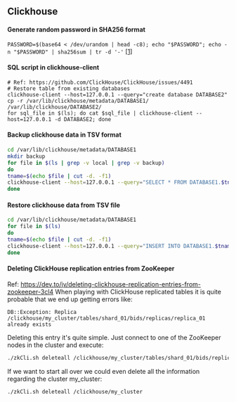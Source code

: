 ## Clickhouse

#### Generate random password in SHA256 format
```PASSWORD=$(base64 < /dev/urandom | head -c8); echo "$PASSWORD"; echo -n "$PASSWORD" | sha256sum | tr -d '-'``` [[1]](https://clickhouse.tech/docs/en/operations/settings/settings-users/)


#### SQL script in clickhouse-client
```
# Ref: https://github.com/ClickHouse/ClickHouse/issues/4491
# Restore table from existing databases
clickhouse-client --host=127.0.0.1 --query="create database DATABASE2"
cp -r /var/lib/clickhouse/metadata/DATABASE1/ /var/lib/clickhouse/DATABASE2/
for sql_file in $(ls); do cat $sql_file | clickhouse-client --host=127.0.0.1 -d DATABASE2; done
```
#### Backup clickhouse data in TSV format
```bash
cd /var/lib/clickhouse/metadata/DATABASE1
mkdir backup
for file in $(ls | grep -v local | grep -v backup)
do 
tname=$(echo $file | cut -d. -f1)
clickhouse-client --host=127.0.0.1 --query="SELECT * FROM DATABASE1.$tname FORMAT TSV" > backup/$file
done
```

#### Restore clickhouse data from TSV file
```bash
cd /var/lib/clickhouse/metadata/DATABASE1
for file in $(ls)
do 
tname=$(echo $file | cut -d. -f1)
clickhouse-client --host=127.0.0.1 --query="INSERT INTO DATABASE1.$tname FORMAT TSV" < backup/$file
done
```

#### Deleting ClickHouse replication entries from ZooKeeper
Ref: https://dev.to/jv/deleting-clickhouse-replication-entries-from-zookeeper-3cl4
When playing with ClickHouse replicated tables it is quite probable that we end up getting errors like:
```
DB::Exception: Replica /clickhouse/my_cluster/tables/shard_01/bids/replicas/replica_01 already exists
```
Deleting this entry it's quite simple. Just connect to one of the ZooKeeper nodes in the cluster and execute:
```bash
./zkCli.sh deleteall /clickhouse/my_cluster/tables/shard_01/bids/replicas/replica_01
```
If we want to start all over we could even delete all the information regarding the cluster my_cluster:
```bash
./zkCli.sh deleteall /clickhouse/my_cluster
```
